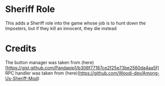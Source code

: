 # Sheriff Role

This adds a Sheriff role into the game whose job is to hunt down the Imposters, but if they kill an innocent, they die instead

# Credits
The button manager was taken from (here)[https://gist.github.com/Pandapip1/b306f77187ce2f25e73be2560da4aa5f]
RPC handler was taken from (here)(https://github.com/Woodi-dev/Among-Us-Sheriff-Mod)
